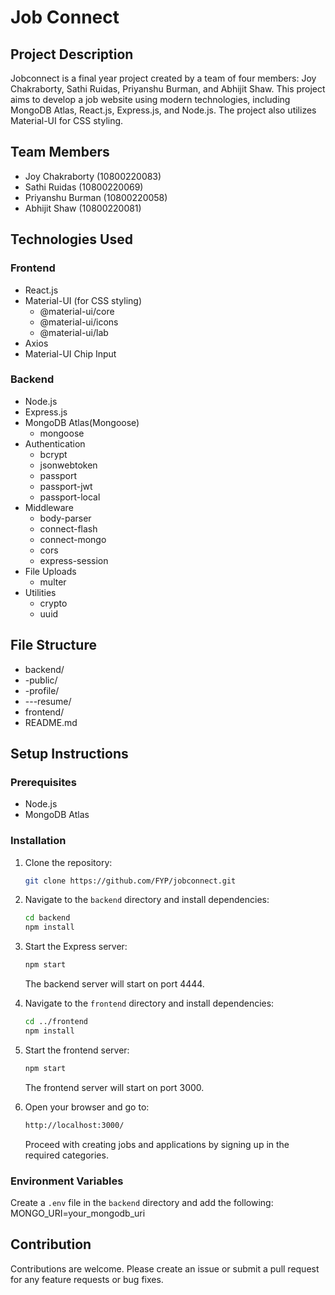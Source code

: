 # Job Connect

## Project Description
Jobconnect is a final year project created by a team of four members: Joy Chakraborty, Sathi Ruidas, Priyanshu Burman, and Abhijit Shaw. This project aims to develop a job website using modern technologies, including MongoDB Atlas, React.js, Express.js, and Node.js. The project also utilizes Material-UI for CSS styling.

## Team Members
- Joy Chakraborty (10800220083)
- Sathi Ruidas (10800220069)
- Priyanshu Burman (10800220058)
- Abhijit Shaw (10800220081)

## Technologies Used
### Frontend
- React.js
- Material-UI (for CSS styling)
  - @material-ui/core
  - @material-ui/icons
  - @material-ui/lab
- Axios
- Material-UI Chip Input

### Backend
- Node.js
- Express.js
- MongoDB Atlas(Mongoose)
  - mongoose
- Authentication
  - bcrypt
  - jsonwebtoken
  - passport
  - passport-jwt
  - passport-local
- Middleware
  - body-parser
  - connect-flash
  - connect-mongo
  - cors
  - express-session
- File Uploads
  - multer
- Utilities
  - crypto
  - uuid

## File Structure
- backend/
- -public/
- -profile/
- ---resume/
- frontend/
- README.md


## Setup Instructions
### Prerequisites
- Node.js
- MongoDB Atlas

### Installation
1. Clone the repository:
    ```bash
    git clone https://github.com/FYP/jobconnect.git
    ```

3. Navigate to the `backend` directory and install dependencies:
    ```bash
    cd backend
    npm install
    ```

4. Start the Express server:
    ```bash
    npm start
    ```
    The backend server will start on port 4444.

5. Navigate to the `frontend` directory and install dependencies:
    ```bash
    cd ../frontend
    npm install
    ```

6. Start the frontend server:
    ```bash
    npm start
    ```
    The frontend server will start on port 3000.

7. Open your browser and go to:
    ```bash
    http://localhost:3000/
    ```
    Proceed with creating jobs and applications by signing up in the required categories.

### Environment Variables
Create a `.env` file in the `backend` directory and add the following:
MONGO_URI=your_mongodb_uri


## Contribution
Contributions are welcome. Please create an issue or submit a pull request for any feature requests or bug fixes.
